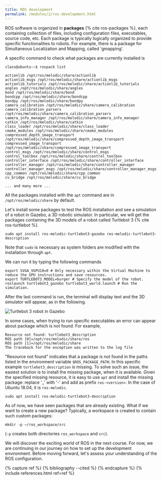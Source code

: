 ```yaml
---
title: ROS development
permalink: /modules/2/ros-development.html
---
```


ROS software is organized in **packages** {% cite ros-packages %}, each containing collection of files, including configuration files, executables, source code, etc.
Each package is typically logically organized to provide specific functionalities to robots. For example, there is a package for Simultaneous Localization and Mapping, called 'gmapping'. 

A specific command to check what packages are currently installed is

    class@ubuntu:~$ rospack list

    actionlib /opt/ros/melodic/share/actionlib
    actionlib_msgs /opt/ros/melodic/share/actionlib_msgs
    actionlib_tutorials /opt/ros/melodic/share/actionlib_tutorials
    angles /opt/ros/melodic/share/angles
    bond /opt/ros/melodic/share/bond
    bondcpp /opt/ros/melodic/share/bondcpp
    bondpy /opt/ros/melodic/share/bondpy
    camera_calibration /opt/ros/melodic/share/camera_calibration
    camera_calibration_parsers /opt/ros/melodic/share/camera_calibration_parsers
    camera_info_manager /opt/ros/melodic/share/camera_info_manager
    catkin /opt/ros/melodic/share/catkin
    class_loader /opt/ros/melodic/share/class_loader
    cmake_modules /opt/ros/melodic/share/cmake_modules
    compressed_depth_image_transport /opt/ros/melodic/share/compressed_depth_image_transport
    compressed_image_transport /opt/ros/melodic/share/compressed_image_transport
    control_msgs /opt/ros/melodic/share/control_msgs
    control_toolbox /opt/ros/melodic/share/control_toolbox
    controller_interface /opt/ros/melodic/share/controller_interface
    controller_manager /opt/ros/melodic/share/controller_manager
    controller_manager_msgs /opt/ros/melodic/share/controller_manager_msgs
    cpp_common /opt/ros/melodic/share/cpp_common
    cv_bridge /opt/ros/melodic/share/cv_bridge
    
    ... and many more ...

All the packages installed with the `apt` command are in `/opt/ros/melodic/share` by default.

Let's install some packages to test the ROS installation and see a simulation of a robot in Gazebo, a 3D robotic simulator. In particular, we will get the packages containing the 3D models of a robot called Turtlebot 3 {% cite ros-turtlebot %}.

    sudo apt install ros-melodic-turtlebot3-gazebo ros-melodic-turtlebot3-description

Note that `sudo` is necessary as system folders are modified with the installation through `apt`.

We can run it by typing the following commands

    export SVGA_VGPU10=0 # Only necessary within the Virtual Machine to reduce the GPU instructions and save resources.
    export TURTLEBOT3_MODEL=burger # Specify the model of the robot.
    roslaunch turtlebot3_gazebo turtlebot3_world.launch # Run the simulation.
    
After the last command is run, the terminal will display text and the 3D simulator will appear, as in the following.

![Turtlebot 3 robot in Gazebo](/img/gazebo-turtlebot3.png)

In some cases, when trying to run specific executables an error can appear about package which is not found. For example, 

    Resource not found: turtlebot3_description
    ROS path [0]=/opt/ros/melodic/share/ros
    ROS path [1]=/opt/ros/melodic/share
    The traceback for the exception was written to the log file

"Resource not found" indicates that a package is not found in the paths listed in the environment variable `$ROS_PACKAGE_PATH`. In this specific example `turtlebot3_description` is missing. 
To solve such an issue, the easiest solution is to install the missing package, when it is available. Given the specified missing resource, it is easy to use `apt` and install the missing package: replace '_' with '-' and add as prefix `ros-<version>`. In the case of Ubuntu 18.04, it is `ros-melodic`.

    sudo apt install ros-melodic-turtlebot3-description
    

As of now, we have seen packages that are already existing. What if we want to create a new package? Typically, a workspace is created to contain such custom packages:

    mkdir -p ~/ros_workspace/src

(`-p` creates both directories `ros_workspace` and `src`).

We will discover the exciting world of ROS in the next course. For now, we are continuing in our journey on how to set up the development environment. Before moving forward, let's assess your understanding of the ROS configuration.


{% capture ref %}
{% bibliography --cited %}
{% endcapture %}
{% include references.html ref=ref %}
